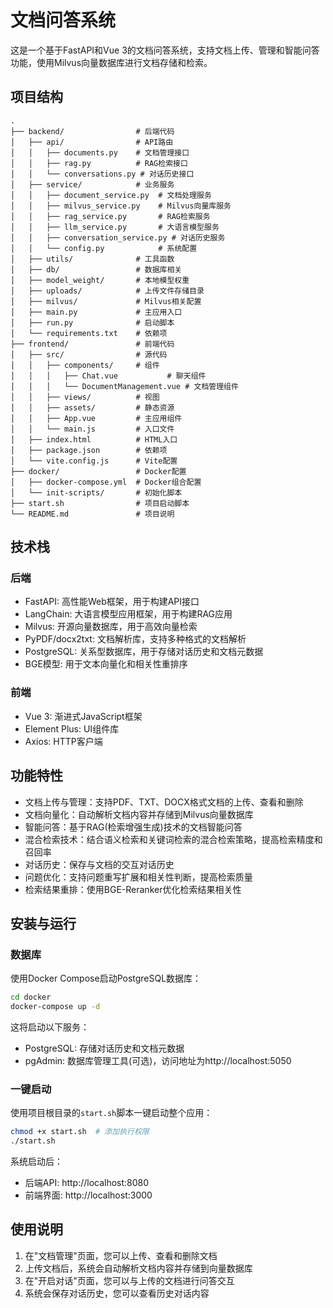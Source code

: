 # 文档问答系统

这是一个基于FastAPI和Vue 3的文档问答系统，支持文档上传、管理和智能问答功能，使用Milvus向量数据库进行文档存储和检索。

## 项目结构

```
.
├── backend/                # 后端代码
│   ├── api/                # API路由
│   │   ├── documents.py    # 文档管理接口
│   │   ├── rag.py          # RAG检索接口
│   │   └── conversations.py # 对话历史接口
│   ├── service/            # 业务服务
│   │   ├── document_service.py  # 文档处理服务
│   │   ├── milvus_service.py    # Milvus向量库服务
│   │   ├── rag_service.py       # RAG检索服务
│   │   ├── llm_service.py       # 大语言模型服务
│   │   ├── conversation_service.py # 对话历史服务
│   │   └── config.py            # 系统配置
│   ├── utils/              # 工具函数
│   ├── db/                 # 数据库相关
│   ├── model_weight/       # 本地模型权重
│   ├── uploads/            # 上传文件存储目录
│   ├── milvus/             # Milvus相关配置
│   ├── main.py             # 主应用入口
│   ├── run.py              # 启动脚本
│   └── requirements.txt    # 依赖项
├── frontend/               # 前端代码
│   ├── src/                # 源代码
│   │   ├── components/     # 组件
│   │   │   ├── Chat.vue           # 聊天组件
│   │   │   └── DocumentManagement.vue # 文档管理组件
│   │   ├── views/          # 视图
│   │   ├── assets/         # 静态资源
│   │   ├── App.vue         # 主应用组件
│   │   └── main.js         # 入口文件
│   ├── index.html          # HTML入口
│   ├── package.json        # 依赖项
│   └── vite.config.js      # Vite配置
├── docker/                 # Docker配置
│   ├── docker-compose.yml  # Docker组合配置
│   └── init-scripts/       # 初始化脚本
├── start.sh                # 项目启动脚本
└── README.md               # 项目说明
```

## 技术栈

### 后端
- FastAPI: 高性能Web框架，用于构建API接口
- LangChain: 大语言模型应用框架，用于构建RAG应用
- Milvus: 开源向量数据库，用于高效向量检索
- PyPDF/docx2txt: 文档解析库，支持多种格式的文档解析
- PostgreSQL: 关系型数据库，用于存储对话历史和文档元数据
- BGE模型: 用于文本向量化和相关性重排序

### 前端
- Vue 3: 渐进式JavaScript框架
- Element Plus: UI组件库
- Axios: HTTP客户端

## 功能特性

- 文档上传与管理：支持PDF、TXT、DOCX格式文档的上传、查看和删除
- 文档向量化：自动解析文档内容并存储到Milvus向量数据库
- 智能问答：基于RAG(检索增强生成)技术的文档智能问答
- 混合检索技术：结合语义检索和关键词检索的混合检索策略，提高检索精度和召回率
- 对话历史：保存与文档的交互对话历史
- 问题优化：支持问题重写扩展和相关性判断，提高检索质量
- 检索结果重排：使用BGE-Reranker优化检索结果相关性

## 安装与运行

### 数据库

使用Docker Compose启动PostgreSQL数据库：

```bash
cd docker
docker-compose up -d
```

这将启动以下服务：
- PostgreSQL: 存储对话历史和文档元数据
- pgAdmin: 数据库管理工具(可选)，访问地址为http://localhost:5050

### 一键启动

使用项目根目录的`start.sh`脚本一键启动整个应用：

```bash
chmod +x start.sh  # 添加执行权限
./start.sh
```

系统启动后：
- 后端API: http://localhost:8080
- 前端界面: http://localhost:3000

## 使用说明

1. 在"文档管理"页面，您可以上传、查看和删除文档
2. 上传文档后，系统会自动解析文档内容并存储到向量数据库
3. 在"开启对话"页面，您可以与上传的文档进行问答交互
4. 系统会保存对话历史，您可以查看历史对话内容 